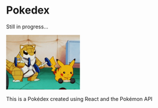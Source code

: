 # Pokedex

Still in progress...

<img src="https://raw.githubusercontent.com/juanportal/Pokedex/main/src/media/progress.gif" width="200">

This is a Pokédex created using React and the Pokémon API

